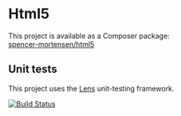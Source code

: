 # Html5

This project is available as a Composer package:   
[spencer-mortensen/html5](https://packagist.org/packages/spencer-mortensen/html5)


## Unit tests

This project uses the [Lens](http://lens.guide) unit-testing framework.

[![Build Status](https://travis-ci.org/Spencer-Mortensen/html5.png?branch=master)](https://travis-ci.org/Spencer-Mortensen/html5)
